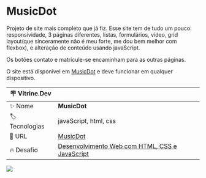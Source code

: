 
# MusicDot

Projeto de site mais completo que já fiz. Esse site tem de tudo um pouco: responsividade, 3 páginas diferentes, listas, formulários, vídeo, grid layout(que sinceramente não é meu forte, me dou bem melhor com flexbox), e alteração de conteúdo usando javaScript.

Os botões contato e matricule-se encaminham para as outras páginas.

O site está disponível em <a href="https://art169.github.io/MusicDot/index.html">MusicDot</a> e deve funcionar em qualquer dispositivo.

| :placard: Vitrine.Dev |     |
| -------------  | --- |
| :sparkles: Nome        | **MusicDot**
| :label: Tecnologias | javaScript, html, css
| :rocket: URL         | [MusicDot](https://art169.github.io/MusicDot/index.html)
| :fire: Desafio     | [Desenvolvimento Web com HTML, CSS e JavaScript](https://www.alura.com.br/apostila-html-css-javascript)

<!-- Inserir imagem com a #vitrinedev ao final do link -->
![](https://i.pinimg.com/750x/2f/99/b0/2f99b0d6248920ebeb6f46cddbd4ddd3.jpg#vitrinedev)


